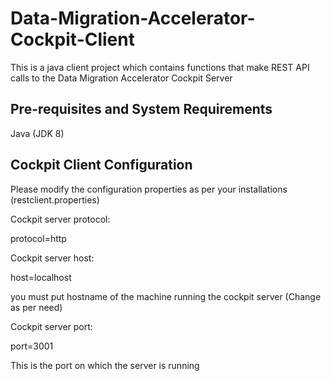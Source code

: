 # Data-Migration-Accelerator-Cockpit-Client
This is a java client project which contains functions that make REST API calls to the Data Migration Accelerator Cockpit Server

## Pre-requisites and System Requirements
Java (JDK 8)

## Cockpit Client Configuration
Please modify the configuration properties as per your installations (restclient.properties)

Cockpit server protocol:

protocol=http


Cockpit server host:

host=localhost

you must put hostname of the machine running the cockpit server (Change as per need)


Cockpit server port:

port=3001

This is the port on which the server is running
